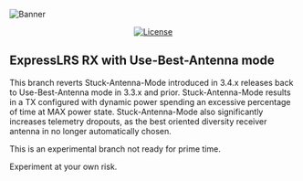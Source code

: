 ![Banner](https://github.com/ExpressLRS/ExpressLRS-Hardware/blob/master/img/banner.png?raw=true)

<center>


[![License](https://img.shields.io/github/license/ExpressLRS/ExpressLRS?style=flat-square)](https://github.com/ExpressLRS/ExpressLRS/blob/master/LICENSE)

</center>

## ExpressLRS RX with Use-Best-Antenna mode

This branch reverts Stuck-Antenna-Mode introduced in 3.4.x releases back to Use-Best-Antenna mode in 3.3.x and prior.
Stuck-Antenna-Mode results in a TX configured with dynamic power spending an excessive percentage of time at MAX power state. Stuck-Antenna-Mode also significantly increases telemetry dropouts, as the best oriented diversity receiver antenna in no longer automatically chosen.

This is an experimental branch not ready for prime time.

Experiment at your own risk.



